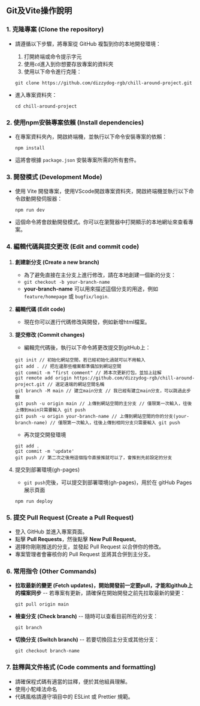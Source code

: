 ## Git及Vite操作說明

### 1\. 克隆專案 (Clone the repository)

- 請遵循以下步驟，將專案從 GitHub 複製到你的本地開發環境：
    1. 打開終端或命令提示字元
    2. 使用`cd`進入到你想要存放專案的資料夾
    3. 使用以下命令進行克隆：
    ```
    git clone https://github.com/dizzydog-rgb/chill-around-project.git
    ```
- 進入專案資料夾：

    ```
    cd chill-around-project
    ```

### 2\. 使用npm安裝專案依賴 (Install dependencies)

- 在專案資料夾內，開啟終端機，並執行以下命令安裝專案的依賴：
    ```
    npm install
    ```
- 這將會根據 `package.json` 安裝專案所需的所有套件。

### 3\. 開發模式 (Development Mode)

- 使用 Vite 開發專案，使用VScode開啟專案資料夾，開啟終端機並執行以下命令啟動開發伺服器：
    ```
    npm run dev
    ```
- 這個命令將會啟動開發模式。你可以在瀏覽器中打開顯示的本地網址來查看專案。

### 4\. 編輯代碼與提交更改 (Edit and commit code)

#### 

1. **創建新分支 (Create a new branch)**
    - 為了避免直接在主分支上進行修改，請在本地創建一個新的分支：
    - `git checkout -b your-branch-name`
    - **your-branch-name** 可以用來描述這個分支的用途，例如 `feature/homepage` 或 `bugfix/login`.

2. **編輯代碼 (Edit code)**
    - 現在你可以進行代碼修改與開發，例如新增html檔案。

3. **提交修改 (Commit changes)**
    - 編輯完代碼後，執行以下命令將更改提交到gitHub上：
    ```
    git init // 初始化網站空間，若已經初始化過就可以不用輸入
    git add . // 把左邊那些檔案都準備加到網站空間
    git commit -m "first comment" // 將本次更新打包，並加上註解
    git remote add origin https://github.com/dizzydog-rgb/chill-around-project.git // 選定遠端的網站空間名稱
    git branch -M main // 建立main分支 // 我已經有建立main分支，可以跳過此步驟
    git push -u origin main // 上傳到網站空間的主分支 // 僅限第一次輸入，往後上傳到main只需要輸入 git push
    git push -u origin your-branch-name // 上傳到網站空間的你的分支(your-branch-name) // 僅限第一次輸入，往後上傳到相同分支只需要輸入 git push
    ```
    - 再次提交開發環境
    ```
    git add .
    git commit -m 'update'
    git push // 第二次之後用這個指令直接推就可以了，會推到先前設定的分支
    ```

4. 提交到部署環境(gh-pages)
    - `git push`完後，可以提交到部署環境(gh-pages)，用於在 gitHub Pages 展示頁面
    ```
    npm run deploy
    ```

### 5\. 提交 Pull Request (Create a Pull Request)

- 登入 GitHub 並進入專案頁面。
- 點擊 **Pull Requests**，然後點擊 **New Pull Request**。
- 選擇你剛剛推送的分支，並發起 Pull Request 以合併你的修改。
- 專案管理者會審核你的 Pull Request 並將其合併到主分支。

### 6\. 常用指令 (Other Commands)

-  **拉取最新的變更 (Fetch updates)，開始開發前一定要pull，才能和github上的檔案同步**
-- 若專案有更新，請確保在開始開發之前先拉取最新的變更：
    ```
    git pull origin main
    ```

- **檢查分支 (Check branch)**
-- 隨時可以查看目前所在的分支：
    ```
    git branch
    ```

- **切換分支 (Switch branch)**
-- 若要切換回主分支或其他分支：
    ```
    git checkout branch-name
    ```

 ### 7\. 註釋與文件格式 (Code comments and formatting)
- 請確保程式碼有適當的註釋，便於其他組員理解。
- 使用小駝峰法命名
- 代碼風格請遵守項目中的 ESLint 或 Prettier 規範。
